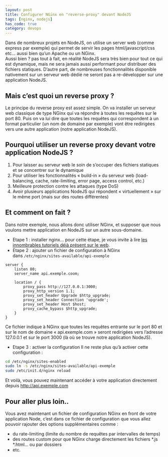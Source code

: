 ```yaml
---
layout: post
title: Configurer NGinx en "reverse-proxy" devant NodeJS
tags: [nginx, nodejs]
has_code: true
category: devops
---
```

Dans de nombreux projets en NodeJS, on utilise un server web (comme express par exemple) qui permet de servir les pages html/javascript/css etc… aussi bien qu’un Apache ou un NGinx.  
Aussi bien ? pas tout à fait, en réalité NodeJS sera très bien pour tout ce qui est dynamique, mais ne sera jamais aussi performant pour distribuer des fichiers statiques. D’autre part, de nombreuses fonctionnalités disponible nativement sur un serveur web dédié ne seront pas a re-développer sur une application NodeJS.  
  
## Mais c’est quoi un reverse proxy ?
Le principe du reverse proxy est assez simple. On va installer un serveur web classique de type NGinx qui va répondre à toutes les requêtes sur le port 80. Puis on va lui dire que toutes les requêtes qui correspondent à un format particulier (un nom de domaine par exemple) vont être redirigées vers une autre application (notre application NodeJS).  

## Pourquoi utiliser un reverse proxy devant votre application NodeJS ?

1.  Pour laisser au serveur web le soin de s’occuper des fichiers statiques et se concentrer sur le dynamique
2.  Pour utiliser les fonctionnalités « build-in » du serveur web (load-balancing, cache, rate-limiting, error page, access control, etc.)
3.  Meilleure protection contre les attaques (type DoS)
4.  Avoir plusieurs applications NodeJS qui répondent « virtuellement » sur le même port (mais sur des routes différentes)

## Et comment on fait ?
Dans notre exemple, nous allons donc utiliser NGinx, et supposer que nous voulons mettre application en NodeJS sur un autre sous-domaine.  
- Etape 1 : installer nginx… pour cette étape, je vous invite à lire [les innombrables tutoriels déjà présent sur le web](https://duckduckgo.com/?q=installation+de+nginx).  
- Etape 2 : ajouter un fichier de configuration à NGinx dans `/etc/nginx/sites-available/api-exemple`

```
server {
	listen 80;
	server_name api.exemple.coom;

	location / {
		proxy_pass http://127.0.0.1:3000;
		proxy_http_version 1.1;
		proxy_set_header Upgrade $http_upgrade;
		proxy_set_header Connection 'upgrade';
		proxy_set_header Host $host;
		proxy_cache_bypass $http_upgrade;
	}
}
```

Ce fichier indique à NGinx que toutes les requêtes entrante sur le port 80 et sur le nom de domaine « api.exemple.com » seront redirigées vers l’adresse 127.0.0.1 et sur le port 3000 (là où se trouve notre application NodeJS).  
- Etape 3 : activer la configuration
Il ne reste plus qu’à activer cette configuration :

```bash
cd /etc/nginx/sites-enabled
sudo ln -s /etc/nginx/sites-available/api-exemple
sudo /etc/init.d/nginx reload
```

Et voilà, vous pouvez maintenant accéder à votre application directement depuis http://api.exemple.com  
## Pour aller plus loin..
Vous avez maintenant un fichier de configuration NGinx en front de votre application Node, c’est dans ce fichier de configuration que vous allez pouvoir rajouter des options supplémentaires comme :

-   du rate-limiting (limite du nombre de requêtes par intervalles de temps)
-   des routes custom pour que NGinx charge directement les fichiers *.js *.html… ou par dossiers
-   etc.